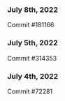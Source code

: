 ### July 8th, 2022

Commit #181166

### July 5th, 2022

Commit #314353


### July 4th, 2022

Commit #72281
